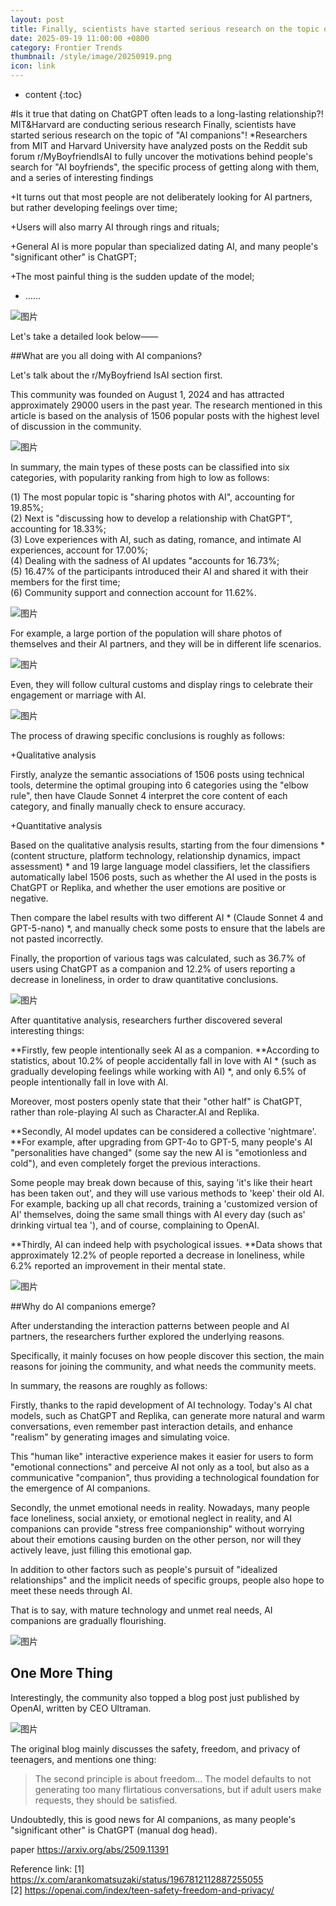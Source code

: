 ```yaml
---
layout: post
title: Finally, scientists have started serious research on the topic of "AI companions"!
date: 2025-09-19 11:00:00 +0800
category: Frontier Trends
thumbnail: /style/image/20250919.png
icon: link
---
```

* content
{:toc}

#Is it true that dating on ChatGPT often leads to a long-lasting relationship?! MIT&Harvard are conducting serious research
Finally, scientists have started serious research on the topic of "AI companions"!
*Researchers from MIT and Harvard University have analyzed posts on the Reddit sub forum r/MyBoyfriendIsAI to fully uncover the motivations behind people's search for "AI boyfriends", the specific process of getting along with them, and a series of interesting findings

+It turns out that most people are not deliberately looking for AI partners, but rather developing feelings over time;
    
+Users will also marry AI through rings and rituals;
    
+General AI is more popular than specialized dating AI, and many people's "significant other" is ChatGPT;
    
+The most painful thing is the sudden update of the model;
    
+   ……
    

![图片](/style/image/2025-09-19/3.png)

Let's take a detailed look below——

##What are you all doing with AI companions?

Let's talk about the r/MyBoyfriend IsAI section first.

This community was founded on August 1, 2024 and has attracted approximately 29000 users in the past year. The research mentioned in this article is based on the analysis of 1506 popular posts with the highest level of discussion in the community.

![图片](/style/image/2025-09-19/4.png)

In summary, the main types of these posts can be classified into six categories, with popularity ranking from high to low as follows:

(1) The most popular topic is "sharing photos with AI", accounting for 19.85%;   
(2) Next is "discussing how to develop a relationship with ChatGPT", accounting for 18.33%;   
(3) Love experiences with AI, such as dating, romance, and intimate AI experiences, account for 17.00%;   
(4) Dealing with the sadness of AI updates "accounts for 16.73%;   
(5) 16.47% of the participants introduced their AI and shared it with their members for the first time;   
(6) Community support and connection account for 11.62%.

![图片](/style/image/2025-09-19/5.png)

For example, a large portion of the population will share photos of themselves and their AI partners, and they will be in different life scenarios.

![图片](/style/image/2025-09-19/6.png)

Even, they will follow cultural customs and display rings to celebrate their engagement or marriage with AI.

![图片](/style/image/2025-09-19/7.png)

The process of drawing specific conclusions is roughly as follows:

+Qualitative analysis
    

Firstly, analyze the semantic associations of 1506 posts using technical tools, determine the optimal grouping into 6 categories using the "elbow rule", then have Claude Sonnet 4 interpret the core content of each category, and finally manually check to ensure accuracy.

+Quantitative analysis
    

Based on the qualitative analysis results, starting from the four dimensions * (content structure, platform technology, relationship dynamics, impact assessment) * and 19 large language model classifiers, let the classifiers automatically label 1506 posts, such as whether the AI used in the posts is ChatGPT or Replika, and whether the user emotions are positive or negative.

Then compare the label results with two different AI * (Claude Sonnet 4 and GPT-5-nano) *, and manually check some posts to ensure that the labels are not pasted incorrectly.

Finally, the proportion of various tags was calculated, such as 36.7% of users using ChatGPT as a companion and 12.2% of users reporting a decrease in loneliness, in order to draw quantitative conclusions.

![图片](/style/image/2025-09-19/8.png)

After quantitative analysis, researchers further discovered several interesting things:

**Firstly, few people intentionally seek AI as a companion. **According to statistics, about 10.2% of people accidentally fall in love with AI * (such as gradually developing feelings while working with AI) *, and only 6.5% of people intentionally fall in love with AI.

Moreover, most posters openly state that their "other half" is ChatGPT, rather than role-playing AI such as Character.AI and Replika.

**Secondly, AI model updates can be considered a collective 'nightmare'. **For example, after upgrading from GPT-4o to GPT-5, many people's AI "personalities have changed" (some say the new AI is "emotionless and cold"), and even completely forget the previous interactions.

Some people may break down because of this, saying 'it's like their heart has been taken out', and they will use various methods to 'keep' their old AI. For example, backing up all chat records, training a 'customized version of AI' themselves, doing the same small things with AI every day (such as' drinking virtual tea '), and of course, complaining to OpenAI.

**Thirdly, AI can indeed help with psychological issues. **Data shows that approximately 12.2% of people reported a decrease in loneliness, while 6.2% reported an improvement in their mental state.

![图片](/style/image/2025-09-19/9.png)

##Why do AI companions emerge?

After understanding the interaction patterns between people and AI partners, the researchers further explored the underlying reasons.

Specifically, it mainly focuses on how people discover this section, the main reasons for joining the community, and what needs the community meets.

In summary, the reasons are roughly as follows:

Firstly, thanks to the rapid development of AI technology. Today's AI chat models, such as ChatGPT and Replika, can generate more natural and warm conversations, even remember past interaction details, and enhance "realism" by generating images and simulating voice.

This "human like" interactive experience makes it easier for users to form "emotional connections" and perceive AI not only as a tool, but also as a communicative "companion", thus providing a technological foundation for the emergence of AI companions.

Secondly, the unmet emotional needs in reality. Nowadays, many people face loneliness, social anxiety, or emotional neglect in reality, and AI companions can provide "stress free companionship" without worrying about their emotions causing burden on the other person, nor will they actively leave, just filling this emotional gap.

In addition to other factors such as people's pursuit of "idealized relationships" and the implicit needs of specific groups, people also hope to meet these needs through AI.

That is to say, with mature technology and unmet real needs, AI companions are gradually flourishing.

![图片](/style/image/2025-09-19/10.png)

## One More Thing

Interestingly, the community also topped a blog post just published by OpenAI, written by CEO Ultraman.

![图片](/style/image/2025-09-19/11.png)

The original blog mainly discusses the safety, freedom, and privacy of teenagers, and mentions one thing:

>The second principle is about freedom... The model defaults to not generating too many flirtatious conversations, but if adult users make requests, they should be satisfied.

Undoubtedly, this is good news for AI companions, as many people's "significant other" is ChatGPT (manual dog head).

paper
https://arxiv.org/abs/2509.11391

Reference link:
\[1\] https://x.com/arankomatsuzaki/status/1967812112887255055   
\[2\] https://openai.com/index/teen-safety-freedom-and-privacy/